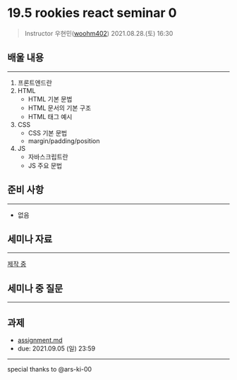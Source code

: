 19.5 rookies react seminar 0
================================

> Instructor 우현민([woohm402](https://github.com/woohm402))
> 2021.08.28.(토) 16:30

## 배울 내용

------------------
1. 프론트엔드란
2. HTML
    - HTML 기본 문법
    - HTML 문서의 기본 구조
    - HTML 태그 예시
3. CSS
    - CSS 기본 문법
    - margin/padding/position
4. JS
    - 자바스크립트란
    - JS 주요 문법
    
## 준비 사항

------------------
- 없음

## 세미나 자료

------------------
[제작 중]()

## 세미나 중 질문

------------------

## 과제
- [assignment.md](assignment.md)
- due: 2021.09.05 (일) 23:59

---
special thanks to @ars-ki-00

